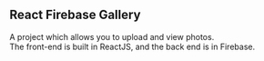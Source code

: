 ## React Firebase Gallery

A project which allows you to upload and view photos. <br />
The front-end is built in ReactJS, and the back end is in Firebase.
